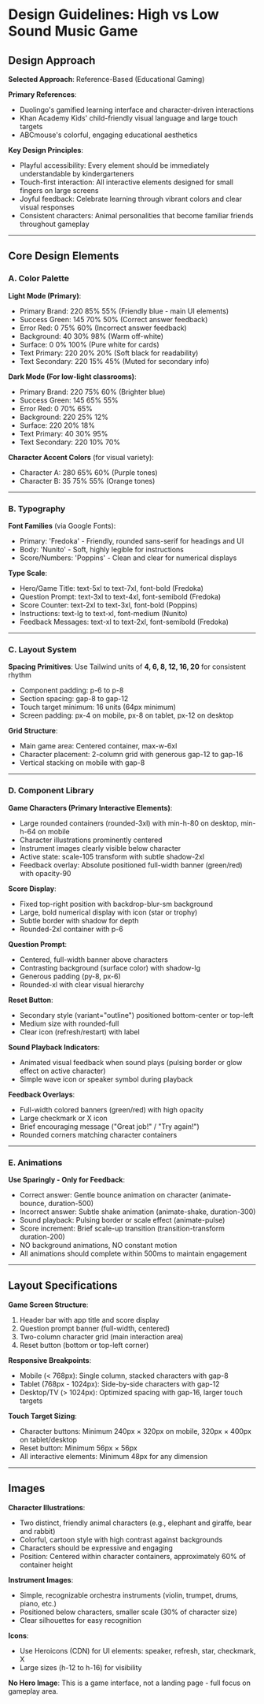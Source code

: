# Design Guidelines: High vs Low Sound Music Game

## Design Approach

**Selected Approach**: Reference-Based (Educational Gaming)

**Primary References**: 
- Duolingo's gamified learning interface and character-driven interactions
- Khan Academy Kids' child-friendly visual language and large touch targets
- ABCmouse's colorful, engaging educational aesthetics

**Key Design Principles**:
- Playful accessibility: Every element should be immediately understandable by kindergarteners
- Touch-first interaction: All interactive elements designed for small fingers on large screens
- Joyful feedback: Celebrate learning through vibrant colors and clear visual responses
- Consistent characters: Animal personalities that become familiar friends throughout gameplay

---

## Core Design Elements

### A. Color Palette

**Light Mode (Primary)**:
- Primary Brand: 220 85% 55% (Friendly blue - main UI elements)
- Success Green: 145 70% 50% (Correct answer feedback)
- Error Red: 0 75% 60% (Incorrect answer feedback)
- Background: 40 30% 98% (Warm off-white)
- Surface: 0 0% 100% (Pure white for cards)
- Text Primary: 220 20% 20% (Soft black for readability)
- Text Secondary: 220 15% 45% (Muted for secondary info)

**Dark Mode (For low-light classrooms)**:
- Primary Brand: 220 75% 60% (Brighter blue)
- Success Green: 145 65% 55%
- Error Red: 0 70% 65%
- Background: 220 25% 12%
- Surface: 220 20% 18%
- Text Primary: 40 30% 95%
- Text Secondary: 220 10% 70%

**Character Accent Colors** (for visual variety):
- Character A: 280 65% 60% (Purple tones)
- Character B: 35 75% 55% (Orange tones)

---

### B. Typography

**Font Families** (via Google Fonts):
- Primary: 'Fredoka' - Friendly, rounded sans-serif for headings and UI
- Body: 'Nunito' - Soft, highly legible for instructions
- Score/Numbers: 'Poppins' - Clean and clear for numerical displays

**Type Scale**:
- Hero/Game Title: text-5xl to text-7xl, font-bold (Fredoka)
- Question Prompt: text-3xl to text-4xl, font-semibold (Fredoka)
- Score Counter: text-2xl to text-3xl, font-bold (Poppins)
- Instructions: text-lg to text-xl, font-medium (Nunito)
- Feedback Messages: text-xl to text-2xl, font-semibold (Fredoka)

---

### C. Layout System

**Spacing Primitives**: Use Tailwind units of **4, 6, 8, 12, 16, 20** for consistent rhythm
- Component padding: p-6 to p-8
- Section spacing: gap-8 to gap-12
- Touch target minimum: 16 units (64px minimum)
- Screen padding: px-4 on mobile, px-8 on tablet, px-12 on desktop

**Grid Structure**:
- Main game area: Centered container, max-w-6xl
- Character placement: 2-column grid with generous gap-12 to gap-16
- Vertical stacking on mobile with gap-8

---

### D. Component Library

**Game Characters (Primary Interactive Elements)**:
- Large rounded containers (rounded-3xl) with min-h-80 on desktop, min-h-64 on mobile
- Character illustrations prominently centered
- Instrument images clearly visible below character
- Active state: scale-105 transform with subtle shadow-2xl
- Feedback overlay: Absolute positioned full-width banner (green/red) with opacity-90

**Score Display**:
- Fixed top-right position with backdrop-blur-sm background
- Large, bold numerical display with icon (star or trophy)
- Subtle border with shadow for depth
- Rounded-2xl container with p-6

**Question Prompt**:
- Centered, full-width banner above characters
- Contrasting background (surface color) with shadow-lg
- Generous padding (py-8, px-6)
- Rounded-xl with clear visual hierarchy

**Reset Button**:
- Secondary style (variant="outline") positioned bottom-center or top-left
- Medium size with rounded-full
- Clear icon (refresh/restart) with label

**Sound Playback Indicators**:
- Animated visual feedback when sound plays (pulsing border or glow effect on active character)
- Simple wave icon or speaker symbol during playback

**Feedback Overlays**:
- Full-width colored banners (green/red) with high opacity
- Large checkmark or X icon
- Brief encouraging message ("Great job!" / "Try again!")
- Rounded corners matching character containers

---

### E. Animations

**Use Sparingly - Only for Feedback**:
- Correct answer: Gentle bounce animation on character (animate-bounce, duration-500)
- Incorrect answer: Subtle shake animation (animate-shake, duration-300)
- Sound playback: Pulsing border or scale effect (animate-pulse)
- Score increment: Brief scale-up transition (transition-transform duration-200)
- NO background animations, NO constant motion
- All animations should complete within 500ms to maintain engagement

---

## Layout Specifications

**Game Screen Structure**:
1. Header bar with app title and score display
2. Question prompt banner (full-width, centered)
3. Two-column character grid (main interaction area)
4. Reset button (bottom or top-left corner)

**Responsive Breakpoints**:
- Mobile (< 768px): Single column, stacked characters with gap-8
- Tablet (768px - 1024px): Side-by-side characters with gap-12
- Desktop/TV (> 1024px): Optimized spacing with gap-16, larger touch targets

**Touch Target Sizing**:
- Character buttons: Minimum 240px × 320px on mobile, 320px × 400px on tablet/desktop
- Reset button: Minimum 56px × 56px
- All interactive elements: Minimum 48px for any dimension

---

## Images

**Character Illustrations**:
- Two distinct, friendly animal characters (e.g., elephant and giraffe, bear and rabbit)
- Colorful, cartoon style with high contrast against backgrounds
- Characters should be expressive and engaging
- Position: Centered within character containers, approximately 60% of container height

**Instrument Images**:
- Simple, recognizable orchestra instruments (violin, trumpet, drums, piano, etc.)
- Positioned below characters, smaller scale (30% of character size)
- Clear silhouettes for easy recognition

**Icons**:
- Use Heroicons (CDN) for UI elements: speaker, refresh, star, checkmark, X
- Large sizes (h-12 to h-16) for visibility

**No Hero Image**: This is a game interface, not a landing page - full focus on gameplay area.